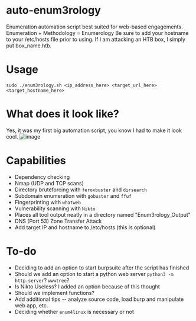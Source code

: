 # auto-enum3rology
Enumeration automation script best suited for web-based engagements.
Enumeration + Methodology = Enumerology
Be sure to add your hostname to your /etc/hosts file prior to using. If I am attacking an HTB box, I simply put box_name.htb.
# Usage
`sudo ./enum3rology.sh <ip_address_here> <target_url_here> <target_hostname_here>`
# What does it look like?
Yes, it was my first big automation script, you know I had to make it look cool.
![image](https://user-images.githubusercontent.com/42036798/234483449-da105bbc-42b0-4bd7-a07d-26bd2cc836a5.png)
# Capabilities
- Dependency checking
- Nmap (UDP and TCP scans)
- Directory bruteforcing with `feroxbuster` and `dirsearch`
- Subdomain enumeration with `gobuster` and `ffuf`
- Fingerprinting with `whatweb`
- Vulnerability scanning with `Nikto`
- Places all tool output neatly in a directory named "Enum3rology_Output"
- DNS (Port 53) Zone Transfer Attack
- Add target IP and hostname to /etc/hosts (this is optional)
# To-do
- Deciding to add an option to start burpsuite after the script has finished
- Should we add an option to start a python web server `python3 -m http.server`? `wwwtree`?
- Is Nikto Useless? I added an option because of this thought
- Should we implement functions?
- Add additional tips -- analyze source code, load burp and manipulate web app, etc.
- Deciding whether `enum4linux` is necessary or not
